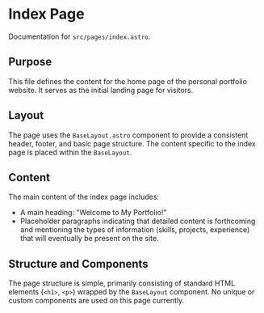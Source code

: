 # Index Page

Documentation for `src/pages/index.astro`.

## Purpose
This file defines the content for the home page of the personal portfolio website. It serves as the initial landing page for visitors.

## Layout
The page uses the `BaseLayout.astro` component to provide a consistent header, footer, and basic page structure. The content specific to the index page is placed within the `BaseLayout`.

## Content
The main content of the index page includes:
- A main heading: "Welcome to My Portfolio!"
- Placeholder paragraphs indicating that detailed content is forthcoming and mentioning the types of information (skills, projects, experience) that will eventually be present on the site.

## Structure and Components
The page structure is simple, primarily consisting of standard HTML elements (`<h1>`, `<p>`) wrapped by the `BaseLayout` component. No unique or custom components are used on this page currently.
